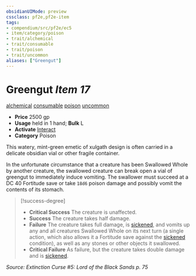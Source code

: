 ```yaml
---
obsidianUIMode: preview
cssclass: pf2e,pf2e-item
tags:
- compendium/src/pf2e/ec5
- item/category/poison
- trait/alchemical
- trait/consumable
- trait/poison
- trait/uncommon
aliases: ["Greengut"]
---
```

# Greengut *Item 17*  
[alchemical](../../../rules/traits/alchemical.md)  [consumable](../../../rules/traits/consumable.md)  [poison](../../../rules/traits/poison.md)  [uncommon](../../../rules/traits/uncommon.md)  

- **Price** 2500 gp
- **Usage** held in 1 hand; **Bulk** L
- **Activate** [Interact](../../../rules/actions/interact.md)
- **Category** Poison

This watery, mint-green emetic of xulgath design is often carried in a delicate obsidian vial or other fragile container.

In the unfortunate circumstance that a creature has been Swallowed Whole by another creature, the swallowed creature can break open a vial of greengut to immediately induce vomiting. The swallower must succeed at a DC 40 Fortitude save or take `18d6` poison damage and possibly vomit the contents of its stomach.

> [!success-degree] 
> - **Critical Success** The creature is unaffected.
> - **Success** The creature takes half damage.
> - **Failure** The creature takes full damage, is [sickened](../../../rules/conditions.md#Sickened), and vomits up any and all creatures Swallowed Whole on its next turn (a single action, which also allows it a Fortitude save against the [sickened](../../../rules/conditions.md#Sickened) condition), as well as any stones or other objects it swallowed.
> - **Critical Failure** As failure, but the creature takes double damage and is [sickened](../../../rules/conditions.md#Sickened).

*Source: Extinction Curse #5: Lord of the Black Sands p. 75*